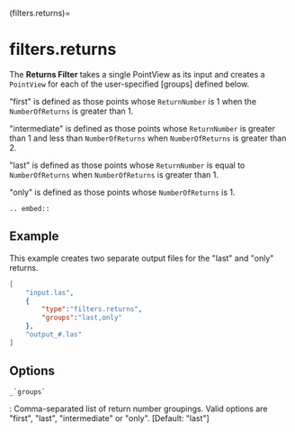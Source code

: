 (filters.returns)=

# filters.returns

The **Returns Filter** takes a single PointView as its input and creates a
`PointView` for each of the user-specified [groups] defined below.

"first" is defined as those points whose `ReturnNumber` is 1 when the `NumberOfReturns` is greater than 1.

"intermediate" is defined as those points whose `ReturnNumber` is greater than 1 and less than `NumberOfReturns` when `NumberOfReturns` is greater than 2.

"last" is defined as those points whose `ReturnNumber` is equal to `NumberOfReturns` when `NumberOfReturns` is greater than 1.

"only" is defined as those points whose `NumberOfReturns` is 1.

```{eval-rst}
.. embed::
```

## Example

This example creates two separate output files for the "last" and "only"
returns.

```json
[
    "input.las",
    {
        "type":"filters.returns",
        "groups":"last,only"
    },
    "output_#.las"
]
```

## Options

`` _`groups` ``

: Comma-separated list of return number groupings. Valid options are "first",
  "last", "intermediate" or "only". \[Default: "last"\]

```{include} filter_opts.md
```
